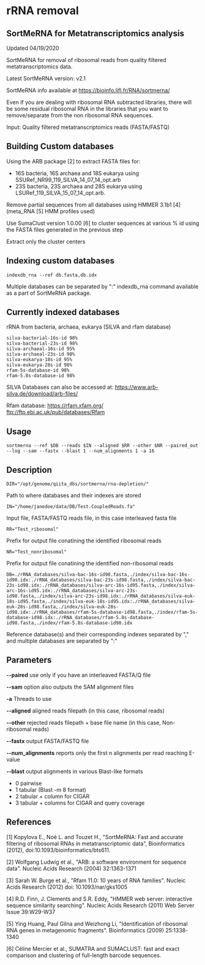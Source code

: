# rRNA removal

## SortMeRNA for Metatranscriptomics analysis

Updated  04/19/2020

SortMeRNA for removal of ribosomal reads from quality filtered metatranscriptomics data.

Latest SortMeRNA version: v2.1

SortMeRNA info available at https://bioinfo.lifl.fr/RNA/sortmerna/

Even if you are dealing with ribosomal RNA subtracted libraries, there will be some
residual ribosomal RNA in the libraries that you want to remove/separate from
the non ribosomal RNA sequences.

Input: Quality filtered metatranscriptomics reads (FASTA/FASTQ) 

## Building Custom databases


Using the ARB package [2] to extract FASTA files for:
- 16S bacteria, 16S archaea and 18S eukarya using SSURef_NR99_119_SILVA_14_07_14_opt.arb
- 23S bacteria, 23S archaea and 28S eukarya using LSURef_119_SILVA_15_07_14_opt.arb.

Remove partial sequences from all databases using HMMER 3.1b1 [4] (meta_RNA [5] HMM profiles used)


Use SumaClust version 1.0.00 [6] to cluster sequences at various % id using the FASTA files generated in the previous step 


Extract only the cluster centers

  

## Indexing custom databases

```indexdb_rna --ref db.fasta,db.idx ```

Multiple databases can be separated by ":"
indexdb_rna command available as a part of SortMeRNA package.


## Currently indexed databases 

rRNA from bacteria, archaea, eukarya (SILVA and rfam database)

```
silva-bacterial-16s-id 90%
silva-bacterial-23s-id 98%
silva-archaeal-16s-id 95%
silva-archaeal-23s-id 98%
silva-eukarya-18s-id 95%
silva-eukarya-28s-id 98%
rfam-5s-database-id 98%
rfam-5.8s-database-id 98%
```


SILVA Databases can also be accessed at:
https://www.arb-silva.de/download/arb-files/

Rfam database:
https://rfam.xfam.org/
ftp://ftp.ebi.ac.uk/pub/databases/Rfam


## Usage 

```sortmerna --ref $DB --reads $IN --aligned $RR --other $NR --paired_out --log --sam --fastx --blast 1 --num_alignments 1 -a 16```

## Description 

```DIR="/opt/genome/qiita_dbs/sortmerna/rna-depletion/" ```

Path to where databases and their indexes are stored

```IN="/home/janedoe/data/DB/Test.CoupledReads.fa" ```

Input file, FASTA/FASTQ reads file, in this case interleaved fasta file

```RR="Test_ribosomal" ```

Prefix for output file conatining the identified ribosomal reads

```NR="Test_nonribosomal" ```

Prefix for output file conatining the identified non-ribosomal reads

```DB=./rRNA_databases/silva-bac-16s-id90.fasta,./index/silva-bac-16s-id90.idx:./rRNA_databases/silva-bac-23s-id98.fasta,./index/silva-bac-23s-id98.idx:./rRNA_databases/silva-arc-16s-id95.fasta,./index/silva-arc-16s-id95.idx:./rRNA_databases/silva-arc-23s-id98.fasta,./index/silva-arc-23s-id98.idx:./rRNA_databases/silva-euk-18s-id95.fasta,./index/silva-euk-18s-id95.idx:./rRNA_databases/silva-euk-28s-id98.fasta,./index/silva-euk-28s-id98.idx:./rRNA_databases/rfam-5s-database-id98.fasta,./index/rfam-5s-database-id98.idx:./rRNA_databases/rfam-5.8s-database-id98.fasta,./index/rfam-5.8s-database-id98.idx ```

Reference database(s) and their corresponding indexes separated by "," and multiple databases are separated by ":"

## Parameters ##


**--paired**  use only if you have an interleaved FASTA/Q file 

**--sam**   option also outputs the SAM alignment files

**-a**  Threads to use

**--aligned**   aligned reads filepath (in this case, ribosomal reads)

**--other**   rejected reads filepath + base file name (in this case, Non-ribosomal reads)

**--fastx**   output FASTA/FASTQ file

**--num_alignments**  reports only the first n alignments per read reaching E-value 

**--blast**   output alignments in various Blast-like formats                
   - 0   pairwise
   - 1   tabular (Blast -m 8 format)
   - 2   tabular + column for CIGAR 
   - 3   tabular + columns for CIGAR and query coverage



## References

[1] Kopylova E., Noé L. and Touzet H., "SortMeRNA: Fast and accurate filtering of ribosomal RNAs in metatranscriptomic data", Bioinformatics (2012), doi:10.1093/bioinformatics/bts611.

[2] Wolfgang Ludwig et al., "ARB: a software environment for sequence data". Nucleic Acids Research (2004) 32:1363-1371

[3] Sarah W. Burge et al., "Rfam 11.0: 10 years of RNA families". Nucleic Acids Research (2012) doi: 10.1093/nar/gks1005

[4] R.D. Finn, J. Clements and S.R. Eddy, "HMMER web server: interactive sequence similarity searching". Nucleic Acids Research (2011) Web Server Issue 39:W29-W37

[5] Ying Huang, Paul Gilna and Weizhong Li, "Identification of ribosomal RNA genes in metagenomic fragments". Bioinformatics (2009) 25:1338-1340

[6] Céline Mercier et al., SUMATRA and SUMACLUST: fast and exact comparison and clustering of full-length barcode sequences. 
